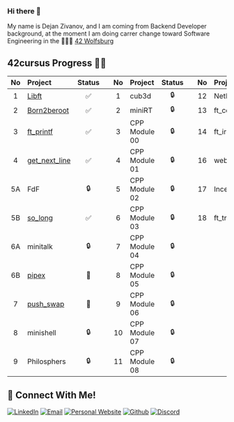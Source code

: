 ### Hi there 👋
My name is Dejan Zivanov, and I am coming from Backend Developer background, at the moment I am doing carrer change toward Software Engineering in the 👨🏻‍💻 [42 Wolfsburg](https://42wolfsburg.de/)
<br>
## 42cursus Progress 💪🏻
| No  | Project                                    | Status |   | No  | Project       | Status |   | No  | Project                        | Status |
| :-: | :----------------------------------------- | :----: | - | :-: | :------------ | :----: | - | :-: | :----------------------------- | :----: |
| 1   | [Libft](../../../42-libft)                 | ✅     |   | 1   | cub3d         | 🔒     |   | 12  | NetPractice                    | 🔒      |
| 2   | [Born2beroot](../../../42-born2beroot)     | ✅     |   | 2   | miniRT        | 🔒     |   | 13  | ft_containers                  | 🔒      |
| 3   | [ft_printf](../../../42-ft_printf)         | ✅     |   | 3   | CPP Module 00 | 🔒     |   | 14  | ft_irc                         | 🔒      |
| 4   | [get_next_line](../../../42-get_next_line) | ✅     |   | 4   | CPP Module 01 | 🔒     |   | 16  | webserv                        | 🔒      |
| 5A  | FdF                                        | 🔒     |   | 5   | CPP Module 02 | 🔒     |   | 17  | Inception                      | 🔒      |
| 5B  | [so_long](../../../42-so_long)             | ✅     |   | 6   | CPP Module 03 | 🔒     |   | 18  | ft_transcendence               | 🔒      |
| 6A  | minitalk                                   | 🔒     |   | 7   | CPP Module 04 | 🔒     |   |     |                                |         |
| 6B  | [pipex](../../../42-Pipex)                 | 📝     |   | 8   | CPP Module 05 | 🔒     |   |     |                                |         |
| 7   | [push_swap](../../../Push-Swap)            | 📝     |   | 9   | CPP Module 06 | 🔒     |   |     |                                |         |
| 8   | minishell                                  | 🔒     |   | 10  | CPP Module 07 | 🔒     |   |     |                                |         |
| 9   | Philosphers                                | 🔒     |   | 11  | CPP Module 08 | 🔒     |   |     |                                |         |


## 📱 Connect With Me!
[![LinkedIn](https://img.shields.io/badge/-LinkedIn-0e76a8?style=flat-square&logo=linkedin&logoColor=white)](https://www.linkedin.com/in/dejanzivanov/)
[![Email](https://img.shields.io/badge/Email-%20-d95040?style=flat-square&logo=mail&logoColor=white)](mailto:contact@dejanzivanov.com)
[![Personal Website](https://img.shields.io/badge/-Personal%20Website-f8f8fa?style=flat-square)](https://dejanzivanov.com/)
[![Github](https://img.shields.io/badge/GitHub-100000?style=flat-square&log=github&logoColor=white)](https://github.com/dejanzivanov)
[![Discord](https://img.shields.io/badge/Discord-7289DA?style=flat-square&logo=discord&logoColor=white)](castiel0504#9273)
<!--
**dejanzivanov/dejanzivanov** is a ✨ _special_ ✨ repository because its `README.md` (this file) appears on your GitHub profile.


Here are some ideas to get you started:

- 🔭 I’m currently working on ...
- 🌱 I’m currently learning ...
- 👯 I’m looking to collaborate on ...
- 🤔 I’m looking for help with ...
- 💬 Ask me about ...
- 📫 How to reach me: ...
- 😄 Pronouns: ...
- ⚡ Fun fact: ...
-->
